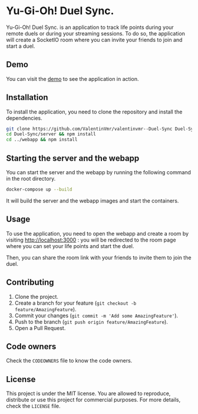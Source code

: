 # Yu-Gi-Oh! Duel Sync.

Yu-Gi-Oh! Duel Sync. is an application to track life points during your remote duels or during your streaming sessions.
To do so, the application will create a SocketIO room where you can invite your friends to join and start a duel.

## Demo
You can visit the [demo](https://ygo-life-points-webapp.vercel.app/) to see the application in action.

## Installation
To install the application, you need to clone the repository and install the dependencies.
```bash
git clone https://github.com/ValentinVmr/valentinvmr--Duel-Sync Duel-Sync
cd Duel-Sync/server && npm install
cd ../webapp && npm install
```

## Starting the server and the webapp
You can start the server and the webapp by running the following command in the root directory.
```bash
docker-compose up --build
```

It will build the server and the webapp images and start the containers.

## Usage
To use the application, you need to open the webapp and create a room by visiting [http://localhost:3000](http://localhost:3000) :
you will be redirected to the room page where you can set your life points and start the duel.

Then, you can share the room link with your friends to invite them to join the duel.

## Contributing
1. Clone the project.
2. Create a branch for your feature (`git checkout -b feature/AmazingFeature`).
3. Commit your changes (`git commit -m 'Add some AmazingFeature'`).
4. Push to the branch (`git push origin feature/AmazingFeature`).
5. Open a Pull Request.

## Code owners
Check the `CODEOWNERS` file to know the code owners.

## License
This project is under the MIT license. You are allowed to reproduce, distribute or use this project for commercial purposes.
For more details, check the `LICENSE` file.
